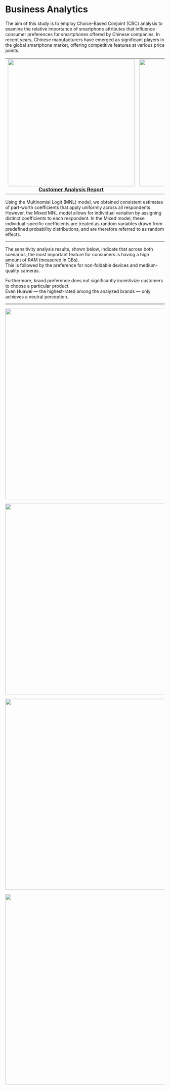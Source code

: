 # Business Analytics

The aim of this study is to employ Choice-Based Conjoint (CBC) analysis to examine the relative importance of smartphone attributes that influence consumer preferences for smartphones offered by Chinese companies. In recent years, Chinese manufacturers have emerged as significant players in the global smartphone market, offering competitive features at various price points.

<table>
  <tr>
    <td align="center" width="50%">
      <a href="https://github.com/user-attachments/files/19937942/customer_analysis.pdf">
        <img src="https://github.com/user-attachments/assets/864da94e-2c0a-4b98-beeb-2689a1db9a52" width="400px"><br>
        <b>Customer Analysis Report</b>
      </a>
    </td>
    <td align="center" width="50%">
      <a href="https://github.com/user-attachments/files/19937954/CustomerAnalyticsReport.pdf">
        <img src="https://github.com/user-attachments/assets/31efe38e-90fe-413e-b925-5a6b9ed34dfc" width="400px"><br>
        <b>Customer Analytics Report</b>
      </a>
    </td>
  </tr>
</table>

Using the Multinomial Logit (MNL) model, we obtained consistent estimates of part-worth coefficients that apply uniformly across all respondents.  
However, the Mixed MNL model allows for individual variation by assigning distinct coefficients to each respondent. In the Mixed model, these individual-specific coefficients are treated as random variables drawn from predefined probability distributions, and are therefore referred to as random effects.

---

The sensitivity analysis results, shown below, indicate that across both scenarios, the most important feature for consumers is having a high amount of RAM (measured in GBs).  
This is followed by the preference for non-foldable devices and medium-quality cameras.

Furthermore, brand preference does not significantly incentivize customers to choose a particular product.  
Even Huawei — the highest-rated among the analyzed brands — only achieves a neutral perception.

---

<p align="center">
  <img src="https://github.com/user-attachments/assets/0fca7c94-2057-43a2-aedc-c8782f4cebb5" width="600px">
</p>

<p align="center">
  <img src="https://github.com/user-attachments/assets/d6ed7a07-5652-4023-a13d-d6f3bfff1d53" width="600px">
</p>

<p align="center">
  <img src="https://github.com/user-attachments/assets/16e97b8b-2501-435e-b05e-9de5591f3d16" width="600px">
</p>

<p align="center">
  <img src="https://github.com/user-attachments/assets/70c80ca0-e552-4de4-a429-f0874c8bdb63" width="600px">
</p>

